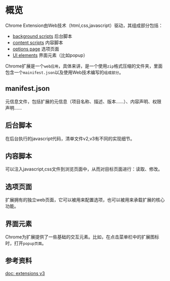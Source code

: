 # 概览

Chrome Extension由Web技术（html,css,javascript）驱动，其组成部分包括：

- [background scripts](https://developer.chrome.com/docs/extensions/mv3/background_pages/) 后台脚本
- [content scripts](https://developer.chrome.com/docs/extensions/mv3/content_scripts/) 内容脚本
- [options page](https://developer.chrome.com/docs/extensions/mv3/options/) 选项页面
- [UI elements](https://developer.chrome.com/docs/extensions/mv3/user_interface/) 界面元素（比如popup）

Chrome扩展是一个`web应用`，具体来讲，是一个使用`zip`格式压缩的文件夹，里面包含一个`mainifest.json`以及使用Web技术编写的`组成部分`。

## manifest.json

元信息文件，包括扩展的元信息（项目名称、描述、版本……）、内容声明、权限声明……

## 后台脚本

在后台执行的javascript代码，清单文件v2,v3有不同的实现细节。

## 内容脚本

可以注入javascript,css文件到浏览页面中，从而对目标页面进行：读取、修改。

## 选项页面

扩展拥有的独立web页面，它可以被用来配置选项，也可以被用来承载扩展的核心功能。

## 界面元素

Chrome为扩展提供了一些基础的交互元素。比如，在点击菜单栏中的扩展图标时，打开`popup页面`。

## 参考资料

[doc: extensions v3](https://developer.chrome.com/docs/extensions/mv3/getstarted/)
